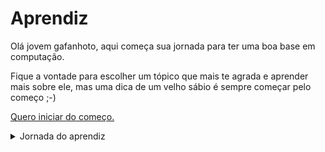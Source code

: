 # Aprendiz

Olá jovem gafanhoto, aqui começa sua jornada para ter uma boa base em computação. 

Fique a vontade para escolher um tópico que mais te agrada e aprender mais sobre ele, mas uma dica de um velho sábio é sempre começar pelo começo ;-) 

[Quero iniciar do começo.](./aprendiz/introducao)

<details> <summary>Jornada do aprendiz</summary>
 <details open><summary>Introdução</summary>
  <p>Tenha uma base sólida</p>
  <p>A arte de fazer acontecer (método GTD)</p>
  <p>Peça ajuda, mas saiba pesquisar antes</p>
  <p>Como aprender rápido?</p>
  <p>Goste do que você faz</p>
 </details>
</details> 
